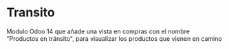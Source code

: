 # Transito
Modulo Odoo 14 que añade una vista en compras con el nombre "Productos en tránsito", para visualizar los productos que vienen en camino
